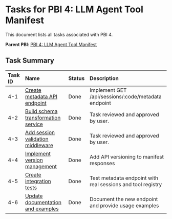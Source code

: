 # Tasks for PBI 4: LLM Agent Tool Manifest

This document lists all tasks associated with PBI 4.

**Parent PBI**: [PBI 4: LLM Agent Tool Manifest](./prd.md)

## Task Summary

| Task ID | Name                                     | Status   | Description                        |
| :------ | :--------------------------------------- | :------- | :--------------------------------- |
| 4-1     | [Create metadata API endpoint](./4-1.md) | Done | Implement GET /api/sessions/:code/metadata endpoint |
| 4-2     | [Build schema transformation service](./4-2.md) | Done | Task reviewed and approved by user. |
| 4-3     | [Add session validation middleware](./4-3.md) | Done | Task reviewed and approved by user. |
| 4-4     | [Implement version management](./4-4.md) | Done | Add API versioning to manifest responses |
| 4-5     | [Create integration tests](./4-5.md) | Done | Test metadata endpoint with real sessions and tool registry |
| 4-6     | [Update documentation and examples](./4-6.md) | Done | Document the new endpoint and provide usage examples | 